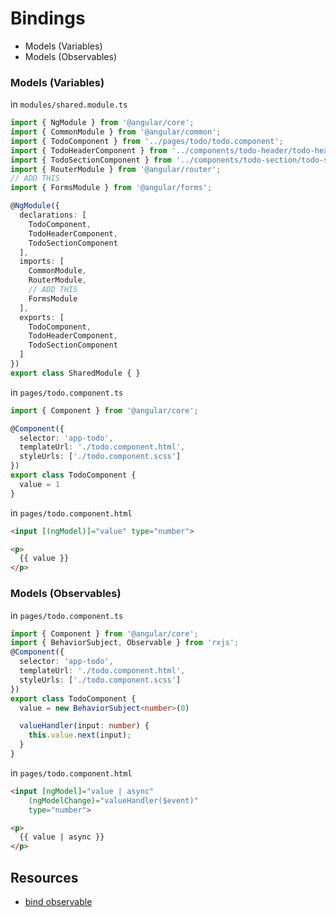 # Bindings
* Models (Variables)
* Models (Observables)
### Models (Variables)
in `modules/shared.module.ts`
```ts
import { NgModule } from '@angular/core';
import { CommonModule } from '@angular/common';
import { TodoComponent } from '../pages/todo/todo.component';
import { TodoHeaderComponent } from '../components/todo-header/todo-header.component';
import { TodoSectionComponent } from '../components/todo-section/todo-section.component';
import { RouterModule } from '@angular/router';
// ADD THIS
import { FormsModule } from '@angular/forms';

@NgModule({
  declarations: [
    TodoComponent,
    TodoHeaderComponent,
    TodoSectionComponent
  ],
  imports: [
    CommonModule,
    RouterModule,
    // ADD THIS
    FormsModule
  ],
  exports: [
    TodoComponent,
    TodoHeaderComponent,
    TodoSectionComponent
  ]
})
export class SharedModule { }
```
in `pages/todo.component.ts`
```ts
import { Component } from '@angular/core';

@Component({
  selector: 'app-todo',
  templateUrl: './todo.component.html',
  styleUrls: ['./todo.component.scss']
})
export class TodoComponent {
  value = 1
}
```
in `pages/todo.component.html`
```html
<input [(ngModel)]="value" type="number">

<p>
  {{ value }}
</p>
```
### Models (Observables)
in `pages/todo.component.ts`
```ts
import { Component } from '@angular/core';
import { BehaviorSubject, Observable } from 'rxjs';
@Component({
  selector: 'app-todo',
  templateUrl: './todo.component.html',
  styleUrls: ['./todo.component.scss']
})
export class TodoComponent {
  value = new BehaviorSubject<number>(0)

  valueHandler(input: number) {
    this.value.next(input);
  }
}
```
in `pages/todo.component.html`
```html
<input [ngModel]="value | async"
    (ngModelChange)="valueHandler($event)"
    type="number">

<p>
  {{ value | async }}
</p>
```
## Resources
* [bind observable](https://stackoverflow.com/questions/38844835/extending-angular-2-ngmodel-directive-to-use-observables)
